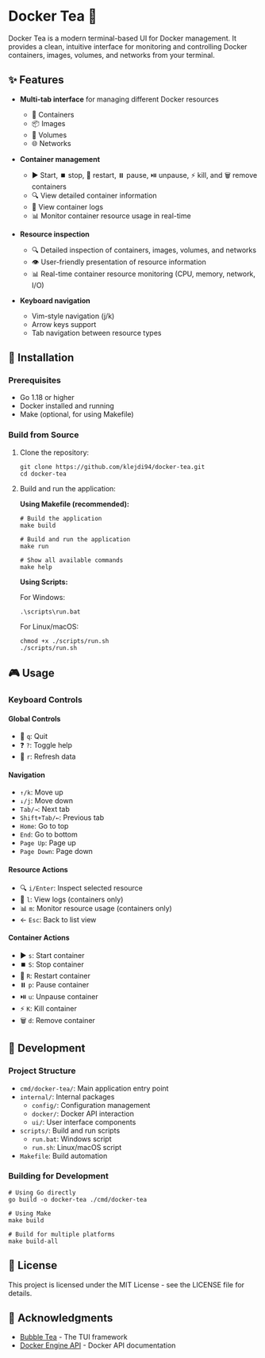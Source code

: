 # Docker Tea 🐳

Docker Tea is a modern terminal-based UI for Docker management. It provides a clean, intuitive interface for monitoring and controlling Docker containers, images, volumes, and networks from your terminal.

## ✨ Features

- **Multi-tab interface** for managing different Docker resources
  - 🐳 Containers
  - 📦 Images
  - 💾 Volumes
  - 🌐 Networks

- **Container management**
  - ▶️ Start, ⏹️ stop, 🔁 restart, ⏸️ pause, ⏯️ unpause, ⚡ kill, and 🗑️ remove containers
  - 🔍 View detailed container information
  - 📜 View container logs
  - 📊 Monitor container resource usage in real-time

- **Resource inspection**
  - 🔍 Detailed inspection of containers, images, volumes, and networks
  - 👁️ User-friendly presentation of resource information
  - 📊 Real-time container resource monitoring (CPU, memory, network, I/O)

- **Keyboard navigation**
  - Vim-style navigation (j/k)
  - Arrow keys support
  - Tab navigation between resource types

## 🚀 Installation

### Prerequisites

- Go 1.18 or higher
- Docker installed and running
- Make (optional, for using Makefile)

### Build from Source

1. Clone the repository:
   ```
   git clone https://github.com/klejdi94/docker-tea.git
   cd docker-tea
   ```

2. Build and run the application:

   **Using Makefile (recommended):**
   ```
   # Build the application
   make build

   # Build and run the application
   make run

   # Show all available commands
   make help
   ```

   **Using Scripts:**

   For Windows:
   ```
   .\scripts\run.bat
   ```

   For Linux/macOS:
   ```
   chmod +x ./scripts/run.sh
   ./scripts/run.sh
   ```

## 🎮 Usage

### Keyboard Controls

#### Global Controls
- 🚪 `q`: Quit
- ❓ `?`: Toggle help
- 🔄 `r`: Refresh data

#### Navigation
- `↑/k`: Move up
- `↓/j`: Move down
- `Tab/→`: Next tab
- `Shift+Tab/←`: Previous tab
- `Home`: Go to top
- `End`: Go to bottom
- `Page Up`: Page up
- `Page Down`: Page down

#### Resource Actions
- 🔍 `i/Enter`: Inspect selected resource
- 📜 `l`: View logs (containers only)
- 📊 `m`: Monitor resource usage (containers only)
- ← `Esc`: Back to list view

#### Container Actions
- ▶️ `s`: Start container
- ⏹️ `S`: Stop container
- 🔁 `R`: Restart container
- ⏸️ `p`: Pause container
- ⏯️ `u`: Unpause container
- ⚡ `K`: Kill container
- 🗑️ `d`: Remove container

## 🔧 Development

### Project Structure

- `cmd/docker-tea/`: Main application entry point
- `internal/`: Internal packages
  - `config/`: Configuration management
  - `docker/`: Docker API interaction
  - `ui/`: User interface components
- `scripts/`: Build and run scripts
  - `run.bat`: Windows script
  - `run.sh`: Linux/macOS script
- `Makefile`: Build automation

### Building for Development

```
# Using Go directly
go build -o docker-tea ./cmd/docker-tea

# Using Make
make build

# Build for multiple platforms
make build-all
```

## 📜 License

This project is licensed under the MIT License - see the LICENSE file for details.

## 🙏 Acknowledgments

- [Bubble Tea](https://github.com/charmbracelet/bubbletea) - The TUI framework
- [Docker Engine API](https://docs.docker.com/engine/api/) - Docker API documentation